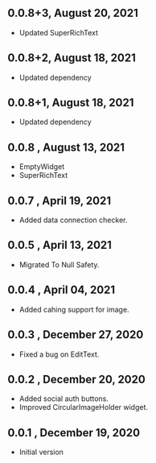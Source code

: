 ## 0.0.8+3, August 20, 2021

 * Updated SuperRichText

## 0.0.8+2, August 18, 2021

 * Updated dependency

## 0.0.8+1, August 18, 2021

 * Updated dependency

## 0.0.8 , August 13, 2021

 * EmptyWidget
 * SuperRichText

## 0.0.7 , April 19, 2021

 * Added data connection checker.

## 0.0.5 , April 13, 2021

 * Migrated To Null Safety.

## 0.0.4 , April 04, 2021

 * Added cahing support for image.

## 0.0.3 , December 27, 2020

 * Fixed a bug on EditText.

## 0.0.2 , December 20, 2020

 * Added social auth buttons.
 * Improved CircularImageHolder widget.

## 0.0.1 , December 19, 2020

* Initial version
